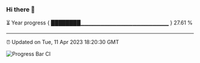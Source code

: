### Hi there 👋

⏳ Year progress { ████████▁▁▁▁▁▁▁▁▁▁▁▁▁▁▁▁▁▁▁▁▁▁ } 27.61 %

---

⏰ Updated on Tue, 11 Apr 2023 18:20:30 GMT

![Progress Bar CI](https://github.com/ZhaoGui/ZhaoGui/workflows/Progress%20Bar%20CI/badge.svg)

